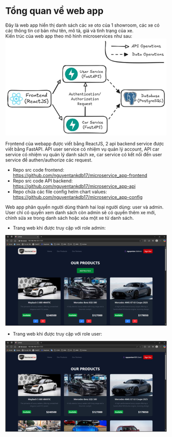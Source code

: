 # Tổng quan về web app
Đây là web app hiển thị danh sách các xe oto của 1 showroom, các xe có các thông tin cơ bản như tên, mô tả, giá và tình trạng của xe.   
Kiến trúc của web app theo mô hình microservices như sau:
![](../../images/web-architecture.jpg)

Frontend của webapp được viết bằng ReactJS, 2 api backend service được viết bằng FastAPI. API user service có nhiệm vụ quản lý account, API car service có nhiệm vụ quản lý danh sách xe, car service có kết nối đến user service để authen/authorize các request.
- Repo src code frontend: https://github.com/nguyentankdb17/microservice_app-frontend
- Repo src code API backend: 
https://github.com/nguyentankdb17/microservice_app-api
- Repo chứa các file config helm chart values: https://github.com/nguyentankdb17/microservice_app-config  

Web app phân quyền người dùng thành hai loại người dùng: user và admin. User chỉ có quyền xem danh sách còn admin sẽ có quyền thêm xe mới, chỉnh sửa xe trong danh sách hoặc xóa một xe từ danh sách.

- Trang web khi được truy cập với role admin:

![](../../images/web-view-admin.png)

- Trang web khi được truy cập với role user:

![](../../images/web-view-user.png)
